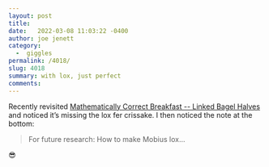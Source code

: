 ```yaml
---
layout: post
title:  
date:   2022-03-08 11:03:22 -0400
author: joe jenett
category:
  -  giggles
permalink: /4018/
slug: 4018
summary: with lox, just perfect
comments: 
---
```

<p>Recently revisited <a title="Mathematically Correct Breakfast -- Linked Bagel Halves" href="http://www.georgehart.com/bagel/bagel.html">Mathematically Correct Breakfast -- Linked Bagel Halves</a> and noticed it’s missing the lox fer crissake. I then noticed the note at the bottom:</p>
<blockquote><p>
For future research: How to make Mobius lox...
</p></blockquote>
😎

<a style="display:none;" href="https://brid.gy/publish/twitter"><small>(cross-posted to twitter)</small></a>
<data class="p-bridgy-omit-link" value="false"></data>